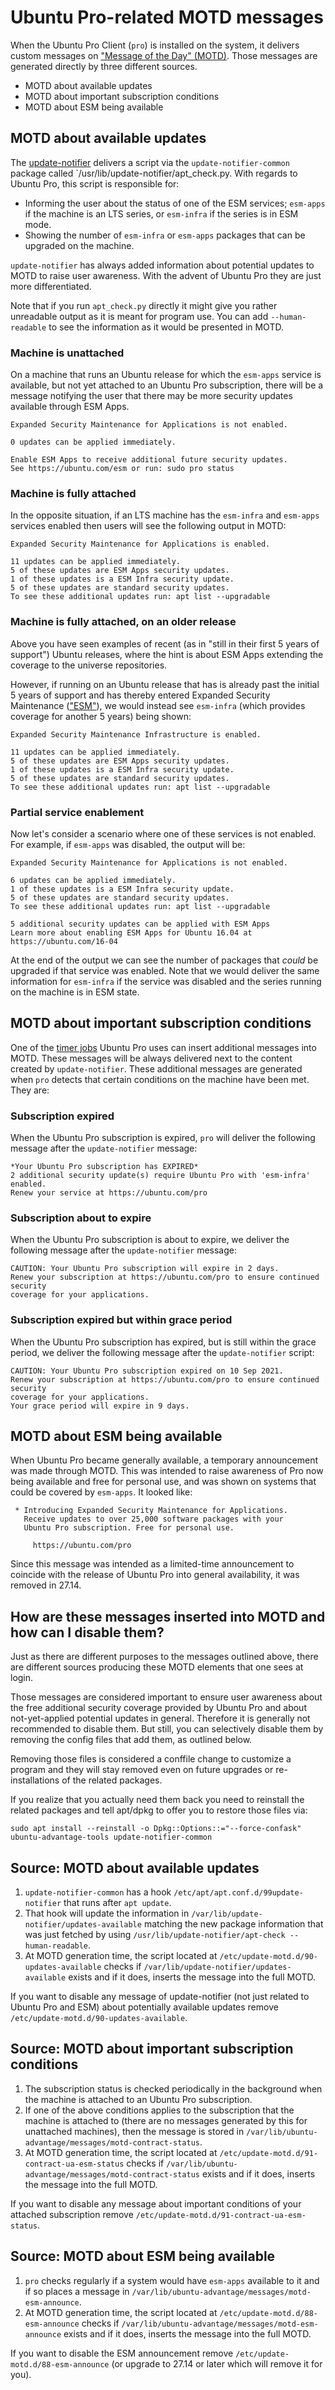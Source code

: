 # Ubuntu Pro-related MOTD messages

When the Ubuntu Pro Client (`pro`) is installed on the system, it delivers
custom messages on ["Message of the Day" (MOTD)](https://wiki.debian.org/motd).
Those messages are generated directly by three different sources.

* MOTD about available updates
* MOTD about important subscription conditions
* MOTD about ESM being available

## MOTD about available updates

The [update-notifier](https://wiki.ubuntu.com/UpdateNotifier) delivers a script
via the `update-notifier-common` package called
`/usr/lib/update-notifier/apt_check.py.
With regards to Ubuntu Pro, this script is responsible for:

* Informing the user about the status of one of the ESM services; `esm-apps` if
  the machine is an LTS series, or `esm-infra` if the series is in ESM mode.
* Showing the number of `esm-infra` or `esm-apps` packages that can be upgraded
  on the machine.

`update-notifier` has always added information about potential updates to
MOTD to raise user awareness. With the advent of Ubuntu Pro they are
just more differentiated.

Note that if you run `apt_check.py` directly it might give you rather
unreadable output as it is meant for program use. You can add `--human-readable`
to see the information as it would be presented in MOTD.

### Machine is unattached

On a machine that runs an Ubuntu release for which the `esm-apps` service
is available, but not yet attached to an Ubuntu Pro subscription, there will
be a message notifying the user that there may be more security updates
available through ESM Apps.

```
Expanded Security Maintenance for Applications is not enabled.

0 updates can be applied immediately.

Enable ESM Apps to receive additional future security updates.
See https://ubuntu.com/esm or run: sudo pro status
```

### Machine is fully attached

In the opposite situation, if an LTS machine has the `esm-infra` and `esm-apps` services enabled then users will see the following output in MOTD:

```
Expanded Security Maintenance for Applications is enabled.

11 updates can be applied immediately.
5 of these updates are ESM Apps security updates.
1 of these updates is a ESM Infra security update.
5 of these updates are standard security updates.
To see these additional updates run: apt list --upgradable
```

### Machine is fully attached, on an older release

Above you have seen examples of recent (as in "still in their first 5
years of support") Ubuntu releases, where the hint is about ESM Apps
extending the coverage to the universe repositories.

However, if running on an Ubuntu release that has is already past the initial
5 years of support and has thereby entered Expanded Security Maintenance
(["ESM"](https://ubuntu.com/security/esm)), we would instead see
`esm-infra` (which provides coverage for another 5 years) being shown:

```
Expanded Security Maintenance Infrastructure is enabled.

11 updates can be applied immediately.
5 of these updates are ESM Apps security updates.
1 of these updates is a ESM Infra security update.
5 of these updates are standard security updates.
To see these additional updates run: apt list --upgradable
```

### Partial service enablement

Now let's consider a scenario where one of these services is not enabled. For
example, if `esm-apps` was disabled, the output will be:

```
Expanded Security Maintenance for Applications is not enabled.

6 updates can be applied immediately.
1 of these updates is a ESM Infra security update.
5 of these updates are standard security updates.
To see these additional updates run: apt list --upgradable

5 additional security updates can be applied with ESM Apps
Learn more about enabling ESM Apps for Ubuntu 16.04 at
https://ubuntu.com/16-04
```

At the end of the output we can see the number of packages that *could* be
upgraded if that service was enabled. Note that we would deliver the same
information for `esm-infra` if the service was disabled and the series running
on the machine is in ESM state.

## MOTD about important subscription conditions

One of the [timer jobs](https://canonical-ubuntu-pro-client.readthedocs-hosted.com/en/latest/explanations/what_are_the_timer_jobs.html)
Ubuntu Pro uses can insert additional messages into MOTD.
These messages will be always delivered next to the content created by
`update-notifier`. These additional messages are generated when `pro`
detects that certain conditions on the machine have been met. They are:

### Subscription expired

When the Ubuntu Pro subscription is expired, `pro` will deliver the following
message after the `update-notifier` message:

```
*Your Ubuntu Pro subscription has EXPIRED*
2 additional security update(s) require Ubuntu Pro with 'esm-infra' enabled.
Renew your service at https://ubuntu.com/pro
```

### Subscription about to expire

When the Ubuntu Pro subscription is about to expire, we deliver the following
message after the `update-notifier` message:

```
CAUTION: Your Ubuntu Pro subscription will expire in 2 days.
Renew your subscription at https://ubuntu.com/pro to ensure continued security
coverage for your applications.
```

### Subscription expired but within grace period

When the Ubuntu Pro subscription has expired, but is still within the grace
period, we deliver the following message after the `update-notifier` script:

```
CAUTION: Your Ubuntu Pro subscription expired on 10 Sep 2021.
Renew your subscription at https://ubuntu.com/pro to ensure continued security
coverage for your applications.
Your grace period will expire in 9 days.
```

## MOTD about ESM being available

When Ubuntu Pro became generally available, a temporary announcement was made
through MOTD. This was intended to raise awareness of Pro now being available
and free for personal use, and was shown on systems that could be covered
by `esm-apps`.
It looked like:

```
 * Introducing Expanded Security Maintenance for Applications.
   Receive updates to over 25,000 software packages with your
   Ubuntu Pro subscription. Free for personal use.

     https://ubuntu.com/pro
```

Since this message was intended as a limited-time announcement to coincide
with the release of Ubuntu Pro into general availability, it was removed in
27.14.

## How are these messages inserted into MOTD and how can I disable them?

Just as there are different purposes to the messages outlined above,
there are different sources producing these MOTD elements that one
sees at login.

Those messages are considered important to ensure user awareness about
the free additional security coverage provided by Ubuntu Pro and about
not-yet-applied potential updates in general. Therefore it is generally not
recommended to disable them. But still, you can selectively disable them
by removing the config files that add them, as outlined below.

Removing those files is considered a conffile change to customize a program
and they will stay removed even on future upgrades or re-installations of the
related packages.

If you realize that you actually need them back you need
to reinstall the related packages and tell apt/dpkg to offer you to restore
those files via:

```
sudo apt install --reinstall -o Dpkg::Options::="--force-confask" ubuntu-advantage-tools update-notifier-common
```

## Source: MOTD about available updates

1. `update-notifier-common` has a hook `/etc/apt/apt.conf.d/99update-notifier` that runs after `apt update`.
2. That hook will update the information in `/var/lib/update-notifier/updates-available` matching the new package information that was just fetched by using `/usr/lib/update-notifier/apt-check --human-readable`.
3. At MOTD generation time, the script located at `/etc/update-motd.d/90-updates-available` checks if `/var/lib/update-notifier/updates-available` exists and if it does, inserts the message into the full MOTD.

If you want to disable any message of update-notifier (not just related to Ubuntu Pro and ESM) about potentially available updates remove `/etc/update-motd.d/90-updates-available`.

## Source: MOTD about important subscription conditions

1. The subscription status is checked periodically in the background when the machine is attached to an Ubuntu Pro subscription.
2. If one of the above conditions applies to the subscription that the machine is attached to (there are no messages generated by this for unattached machines), then the message is stored in `/var/lib/ubuntu-advantage/messages/motd-contract-status`.
3. At MOTD generation time, the script located at `/etc/update-motd.d/91-contract-ua-esm-status` checks if `/var/lib/ubuntu-advantage/messages/motd-contract-status` exists and if it does, inserts the message into the full MOTD.

If you want to disable any message about important conditions of your attached subscription remove `/etc/update-motd.d/91-contract-ua-esm-status`.

## Source: MOTD about ESM being available

1. `pro` checks regularly if a system would have `esm-apps` available to it and if so places a message in `/var/lib/ubuntu-advantage/messages/motd-esm-announce`.
2. At MOTD generation time, the script located at `/etc/update-motd.d/88-esm-announce` checks if `/var/lib/ubuntu-advantage/messages/motd-esm-announce` exists and if it does, inserts the message into the full MOTD.

If you want to disable the ESM announcement remove `/etc/update-motd.d/88-esm-announce` (or upgrade to 27.14 or later which will remove it for you).
